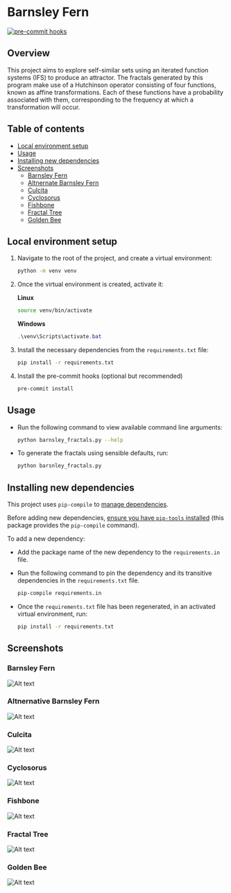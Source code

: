 # Barnsley Fern

[![pre-commit hooks](https://github.com/Sylruilshu/barnsley-fern/actions/workflows/ci.yaml/badge.svg)](https://github.com/Sylruilshu/barnsley-fern/actions/workflows/ci.yaml)

## Overview

This project aims to explore self-similar sets using an iterated function systems (IFS) to produce an attractor. The fractals generated by this program make use of a Hutchinson operator consisting of four functions, known as affine transformations. Each of these functions have a probability associated with them, corresponding to the frequency at which a transformation will occur.

## Table of contents

  - [Local environment setup](#local-environment-setup)
  - [Usage](#usage)
  - [Installing new dependencies](#installing-new-dependencies)
  - [Screenshots](#screenshots)
    - [Barnsley Fern](#barnsley-fern-1)
    - [Altnernate Barnsley Fern](#altnernate-barnsley-fern)
    - [Culcita](#culcita)
    - [Cyclosorus](#cyclosorus)
    - [Fishbone](#fishbone)
    - [Fractal Tree](#fractal-tree)
    - [Golden Bee](#golden-bee)

## Local environment setup

1. Navigate to the root of the project, and create a virtual environment:

    ```bash
    python -m venv venv
    ```

2. Once the virtual environment is created, activate it:

    **Linux**

    ```bash
    source venv/bin/activate
    ```

    **Windows**

    ```powershell
    .\venv\Scripts\activate.bat
    ```

3. Install the necessary dependencies from the `requirements.txt` file:

    ```bash
    pip install -r requirements.txt
    ```

4. Install the pre-commit hooks (optional but recommended)

    ```bash
    pre-commit install
    ```

## Usage

- Run the following command to view available command line arguments:

    ```bash
    python barnsley_fractals.py --help
    ```

- To generate the fractals using sensible defaults, run:

    ```bash
    python barsnley_fractals.py
    ```

## Installing new dependencies

This project uses `pip-compile` to [manage dependencies](https://youtu.be/LAig6s9Hkj0).

Before adding new dependencies, [ensure you have `pip-tools` installed](https://pypi.org/project/pip-tools/) (this package provides the `pip-compile` command).

To add a new dependency:

-   Add the package name of the new dependency to the `requirements.in` file.
-   Run the following command to pin the dependency and its transitive dependencies in the `requirements.txt` file.

    ```bash
    pip-compile requirements.in
    ```

-   Once the `requirements.txt` file has been regenerated, in an activated virtual environment, run:

    ```bash
    pip install -r requirements.txt

## Screenshots

### Barnsley Fern

![Alt text](/images/barnsley-fern.png?raw=true "Barnsley Fern")

### Altnernative Barnsley Fern

![Alt text](/images/alt-barnsley-fern.png?raw=true "Alternative Barnsley Fern")

### Culcita

![Alt text](/images/culcita.png?raw=true "Culcita")

### Cyclosorus

![Alt text](/images/cyclosorus.png?raw=true "Cyclosorus")

### Fishbone

![Alt text](/images/fishbone.png?raw=true "Fishbone")

### Fractal Tree

![Alt text](/images/fractal-tree.png?raw=true "Fractal Tree")

### Golden Bee

![Alt text](/images/golden-bee.png?raw=true "Golden Bee")